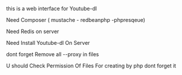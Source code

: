 this is a web interface for Youtube-dl 

Need Composer ( mustache - redbeanphp -phpresqeue)

Need Redis on server 

Need Install Youtube-dl On Server

dont forget Remove all --proxy in files 

U should Check Permission Of Files  For creating by php dont forget it 


